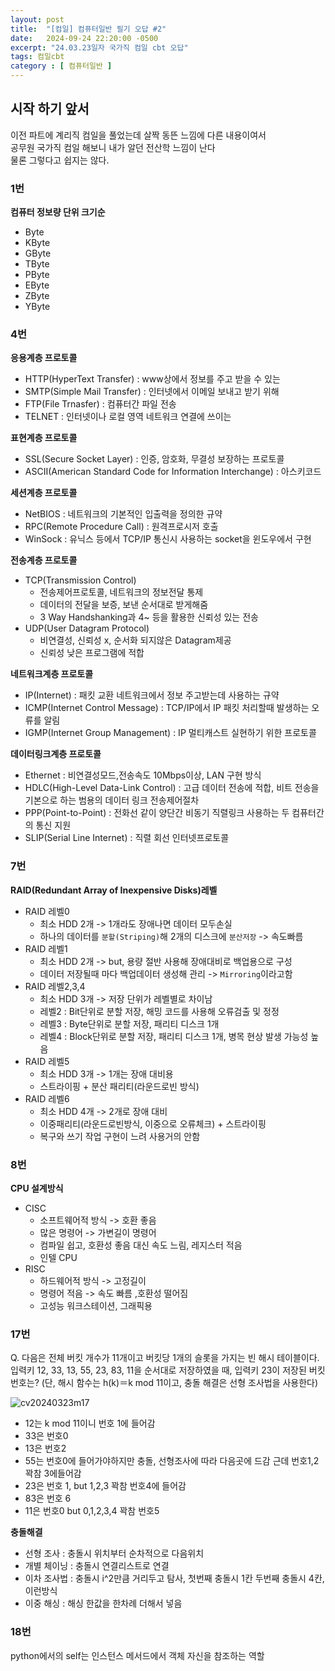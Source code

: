 ```yaml
---
layout: post
title:  "[컴일] 컴퓨터일반 필기 오답 #2"
date:   2024-09-24 22:20:00 -0500
excerpt: "24.03.23일자 국가직 컴일 cbt 오답"
tags: 컴일cbt
category : [ 컴퓨터일반 ]
---
```


## 시작 하기 앞서
이전 파트에 계리직 컴일을 풀었는데 살짝 동뜬 느낌에 다른 내용이여서  
공무원 국가직 컴일 해보니 내가 알던 전산학 느낌이 난다  
물론 그렇다고 쉽지는 않다.  

### 1번

**컴퓨터 정보량 단위 크기순**  
+ Byte
+ KByte
+ GByte
+ TByte
+ PByte
+ EByte
+ ZByte
+ YByte

### 4번

**응용계층 프로토콜**
+ HTTP(HyperText Transfer) : www상에서 정보를 주고 받을 수 있는
+ SMTP(Simple Mail Transfer) : 인터넷에서 이메일 보내고 받기 위해
+ FTP(File Trnasfer) : 컴퓨터간 파일 전송
+ TELNET : 인터넷이나 로컬 영역 네트워크 연결에 쓰이는

**표현계층 프로토콜**  
+ SSL(Secure Socket Layer) : 인증, 암호화, 무결성 보장하는 프로토콜
+ ASCII(American Standard Code for Information Interchange) : 아스키코드

**세션계층 프로토콜**  
+ NetBIOS : 네트워크의 기본적인 입출력을 정의한 규약
+ RPC(Remote Procedure Call) : 원격프로시저 호출
+ WinSock : 유닉스 등에서 TCP/IP 통신시 사용하는 socket을 윈도우에서 구현

**전송계층 프로토콜**  
+ TCP(Transmission Control)
  + 전송제어프로토콜, 네트워크의 정보전달 통제
  + 데이터의 전달을 보증, 보낸 순서대로 받게해줌
  + 3 Way Handshanking과 4~ 등을 활용한 신뢰성 있는 전송
+ UDP(User Datagram Protocol)
  + 비연결성, 신뢰성 x, 순서화 되지않은 Datagram제공
  + 신뢰성 낮은 프로그램에 적합

**네트워크계층 프로토콜**  
+ IP(Internet) : 패킷 교환 네트워크에서 정보 주고받는데 사용하는 규약
+ ICMP(Internet Control Message) : TCP/IP에서 IP 패킷 처리할때 발생하는 오류를 알림
+ IGMP(Internet Group Management) : IP 멀티캐스트 실현하기 위한 프로토콜

**데이터링크계층 프로토콜**  
+ Ethernet : 비연결성모드,전송속도 10Mbps이상, LAN 구현 방식
+ HDLC(High-Level Data-Link Control) : 고급 데이터 전송에 적합, 비트 전송을 기본으로 하는 범용의 데이터 링크 전송제어절차
+ PPP(Point-to-Point) : 전화선 같이 양단간 비동기 직렬링크 사용하는 두 컴퓨터간의 통신 지원
+ SLIP(Serial Line Internet) : 직렬 회선 인터넷프로토콜


### 7번

**RAID(Redundant Array of Inexpensive Disks)레벨**  
+ RAID 레벨0
  + 최소 HDD 2개 -> 1개라도 장애나면 데이터 모두손실
  + 하나의 데이터를 `분할(Striping)`해 2개의 디스크에 `분산저장` -> 속도빠름
+ RAID 레벨1
  + 최소 HDD 2개 -> but, 용량 절반 사용해 장애대비로 백업용으로 구성
  + 데이터 저장될때 마다 백업데이터 생성해 관리 -> `Mirroring`이라고함 
+ RAID 레벨2,3,4
  +  최소 HDD 3개 -> 저장 단위가 레벨별로 차이남
  +  레벨2 : Bit단위로 분할 저장, 해밍 코드를 사용해 오류검출 및 정정
  +  레벨3 : Byte단위로 분할 저장, 패리티 디스크 1개
  +  레벨4 : Block단위로 분할 저장, 패리티 디스크 1개, 병목 현상 발생 가능성 높음
+ RAID 레벨5
  + 최소 HDD 3개 -> 1개는 장애 대비용
  + 스트라이핑 + 분산 패리티(라운드로빈 방식)
+ RAID 레벨6
  + 최소 HDD 4개 -> 2개로 장애 대비
  + 이중패리티(라운드로빈방식, 이중으로 오류체크) + 스트라이핑
  + 복구와 쓰기 작업 구현이 느려 사용거의 안함

### 8번

**CPU 설계방식**  
+ CISC
  + 소프트웨어적 방식 -> 호환 좋음
  + 많은 명령어 -> 가변길이 명령어
  + 컴파일 쉽고, 호환성 좋음 대신 속도 느림, 레지스터 적음
  + 인텔 CPU
+ RISC
  + 하드웨어적 방식 -> 고정길이
  + 명령어 적음 -> 속도 빠름 ,호환성 떨어짐
  + 고성능 워크스테이션, 그래픽용

### 17번

Q. 다음은 전체 버킷 개수가 11개이고 버킷당 1개의 슬롯을 가지는 빈 해시 테이블이다. 입력키 12, 33, 13, 55, 23, 83, 11을 순서대로 저장하였을 때, 입력키 23이 저장된 버킷 번호는? (단, 해시 함수는 h(k)＝k mod 11이고, 충돌 해결은 선형 조사법을 사용한다)

<img src="https://i.ibb.co/GQqp82X/cv20240323m17.gif" alt="cv20240323m17" border="0">

+ 12는 k mod 11이니 번호 1에 들어감
+ 33은 번호0
+ 13은 번호2
+ 55는 번호0에 들어가야하지만 충돌, 선형조사에 따라 다음곳에 드감 근데 번호1,2꽉참 3에들어감
+ 23은 번호 1, but 1,2,3 꽉참 번호4에 들어감
+ 83은 번호 6
+ 11은 번호0 but 0,1,2,3,4 꽉참 번호5

**충돌해결**  
+ 선형 조사 : 충돌시 위치부터 순차적으로 다음위치
+ 개별 체이닝 : 충돌시 연결리스트로 연결
+ 이차 조사법 : 충돌시 i^2만큼 거리두고 탐사, 첫번째 충돌시 1칸 두번째 충돌시 4칸, 이런방식
+ 이중 해싱 : 해싱 한값을 한차례 더해서 넣음

### 18번

python에서의 self는 인스턴스 메서드에서 객체 자신을 참조하는 역할